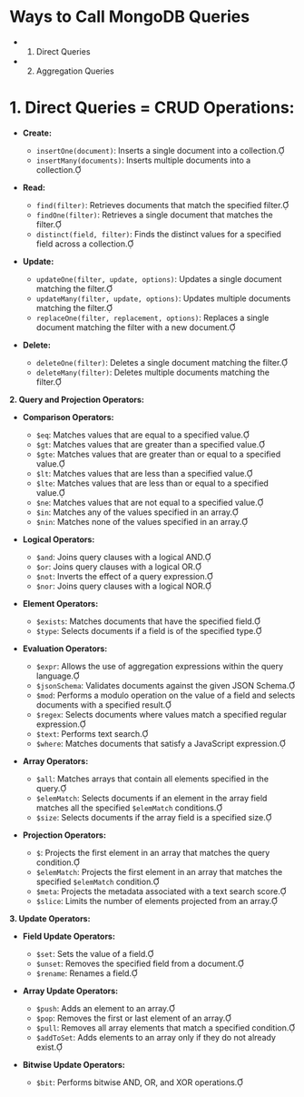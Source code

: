 # Ways to Call MongoDB Queries
- 1. Direct Queries
- 2. Aggregation Queries

# **1. Direct Queries = CRUD Operations:**

- **Create:**

  - `insertOne(document)`: Inserts a single document into a collection.
  - `insertMany(documents)`: Inserts multiple documents into a collection.

- **Read:**

  - `find(filter)`: Retrieves documents that match the specified filter.
  - `findOne(filter)`: Retrieves a single document that matches the filter.
  - `distinct(field, filter)`: Finds the distinct values for a specified field across a collection.

- **Update:**

  - `updateOne(filter, update, options)`: Updates a single document matching the filter.
  - `updateMany(filter, update, options)`: Updates multiple documents matching the filter.
  - `replaceOne(filter, replacement, options)`: Replaces a single document matching the filter with a new document.

- **Delete:**
  - `deleteOne(filter)`: Deletes a single document matching the filter.
  - `deleteMany(filter)`: Deletes multiple documents matching the filter.

**2. Query and Projection Operators:**

- **Comparison Operators:**

  - `$eq`: Matches values that are equal to a specified value.
  - `$gt`: Matches values that are greater than a specified value.
  - `$gte`: Matches values that are greater than or equal to a specified value.
  - `$lt`: Matches values that are less than a specified value.
  - `$lte`: Matches values that are less than or equal to a specified value.
  - `$ne`: Matches values that are not equal to a specified value.
  - `$in`: Matches any of the values specified in an array.
  - `$nin`: Matches none of the values specified in an array.

- **Logical Operators:**

  - `$and`: Joins query clauses with a logical AND.
  - `$or`: Joins query clauses with a logical OR.
  - `$not`: Inverts the effect of a query expression.
  - `$nor`: Joins query clauses with a logical NOR.

- **Element Operators:**

  - `$exists`: Matches documents that have the specified field.
  - `$type`: Selects documents if a field is of the specified type.

- **Evaluation Operators:**

  - `$expr`: Allows the use of aggregation expressions within the query language.
  - `$jsonSchema`: Validates documents against the given JSON Schema.
  - `$mod`: Performs a modulo operation on the value of a field and selects documents with a specified result.
  - `$regex`: Selects documents where values match a specified regular expression.
  - `$text`: Performs text search.
  - `$where`: Matches documents that satisfy a JavaScript expression.

- **Array Operators:**

  - `$all`: Matches arrays that contain all elements specified in the query.
  - `$elemMatch`: Selects documents if an element in the array field matches all the specified `$elemMatch` conditions.
  - `$size`: Selects documents if the array field is a specified size.

- **Projection Operators:**
  - `$`: Projects the first element in an array that matches the query condition.
  - `$elemMatch`: Projects the first element in an array that matches the specified `$elemMatch` condition.
  - `$meta`: Projects the metadata associated with a text search score.
  - `$slice`: Limits the number of elements projected from an array.

**3. Update Operators:**

- **Field Update Operators:**

  - `$set`: Sets the value of a field.
  - `$unset`: Removes the specified field from a document.
  - `$rename`: Renames a field.

- **Array Update Operators:**

  - `$push`: Adds an element to an array.
  - `$pop`: Removes the first or last element of an array.
  - `$pull`: Removes all array elements that match a specified condition.
  - `$addToSet`: Adds elements to an array only if they do not already exist.

- **Bitwise Update Operators:**
  - `$bit`: Performs bitwise AND, OR, and XOR operations.